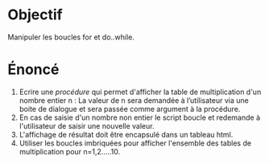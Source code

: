 # Objectif
Manipuler les boucles for et do..while.

# Énoncé 
1) Ecrire une _procédure_ qui permet d'afficher la table de multiplication d'un nombre entier n :
La valeur de n sera demandée à l’utilisateur via une boite de dialogue et sera passée comme argument à la procédure.
2) En cas de saisie d'un nombre non entier le script boucle et redemande à l'utilisateur de saisir une nouvelle valeur.
3) L'affichage de résultat doit être encapsulé dans un tableau html.
4) Utiliser les boucles imbriquées pour afficher l'ensemble des tables de multiplication pour n=1,2.....10.
